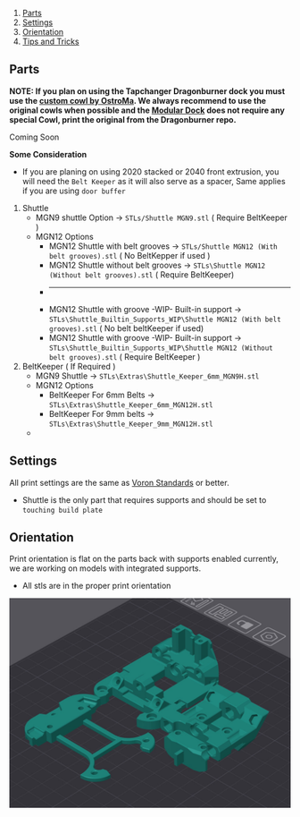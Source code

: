 1. [Parts](#parts)
2. [Settings](#settings)
3. [Orientation](#orientation)
4. [Tips and Tricks](#tips-and-tricks)

## Parts

**NOTE: If you plan on using the Tapchanger Dragonburner dock you must use the [custom cowl by OstroMa](https://github.com/DraftShift/StealthChanger/blob/main/UserMods/OstroMa/DB_Cowl_v8_with_TapChanger_Dock_Hooks.stl). We always recommend to use the original cowls when possible and the [Modular Dock](https://github.com/DraftShift/ModularDock) does not require any special Cowl, print the original from the Dragonburner repo.**

Coming Soon

**Some Consideration**

* If you are planing on using 2020 stacked or 2040 front extrusion, you will need the `Belt Keeper` as it will also serve as a spacer, Same applies if you are using `door buffer`

1. Shuttle
   * MGN9 shuttle Option -> `STLs/Shuttle MGN9.stl` ( Require BeltKeeper )
   * MGN12 Options
     * MGN12 Shuttle with belt grooves -> `STLs/Shuttle MGN12 (With belt grooves).stl` ( No BeltKepper if used )
     * MGN12 Shuttle without belt grooves -> `STLs\Shuttle MGN12 (Without belt grooves).stl` ( Require BeltKeeper)
     * ---
     * MGN12 Shuttle with groove -WIP- Built-in support -> `STLs\Shuttle_Builtin_Supports_WIP\Shuttle MGN12 (With belt grooves).stl` ( No belt beltKeeper if used)
     * MGN12 Shuttle with groove -WIP- Built-in support -> `STLs\Shuttle_Builtin_Supports_WIP\Shuttle MGN12 (Without belt grooves).stl` ( Require BeltKeeper )
2. BeltKeeper ( If Required )
   * MGN9 Shuttle -> `STLs\Extras\Shuttle_Keeper_6mm_MGN9H.stl`
   * MGN12 Options
     * BeltKeeper For 6mm Belts -> `STLs\Extras\Shuttle_Keeper_6mm_MGN12H.stl`
     * BeltKeeper For 9mm belts -> `STLs\Extras\Shuttle_Keeper_9mm_MGN12H.stl`
   *

## Settings

All print settings are the same as [Voron Standards](https://docs.vorondesign.com/sourcing.html#print-settings) or better.

- Shuttle is the only part that requires supports and should be set to `touching build plate`

## Orientation

Print orientation is flat on the parts back with supports enabled currently, we are working on models with integrated supports.

- All stls are in the proper print orientation

![Print Orientation](https://github.com/DraftShift/StealthChanger/blob/main/media/Print_orientation.jpg?raw=true)
